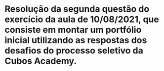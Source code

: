 # Resolução da segunda questão do exercício da aula de 10/08/2021, que consiste em montar um portfólio inicial utilizando as respostas dos desafios do processo seletivo da Cubos Academy.